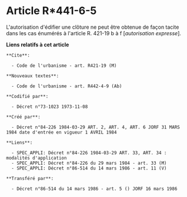 # Article R*441-6-5

L'autorisation d'édifier une clôture ne peut être obtenue de façon tacite dans les cas énumérés à l'article R. 421-19 b à f
[*autorisation expresse*].

**Liens relatifs à cet article**

	**Cite**:

	  - Code de l'urbanisme - art. R421-19 (M)

	**Nouveaux textes**:

	  - Code de l'urbanisme - art. R442-4-9 (Ab)

	**Codifié par**:

	  - Décret n°73-1023 1973-11-08

	**Créé par**:

	  - Décret n°84-226 1984-03-29 ART. 2, ART. 4, ART. 6 JORF 31 MARS 1984 date d'entrée en vigueur 1 AVRIL 1984

	**Liens**:

	  - SPEC_APPLI: Décret n°84-226 1984-03-29 ART. 33, ART. 34 : modalités d'application
	  - SPEC_APPLI: Décret n°84-226 du 29 mars 1984 - art. 33 (M)
	  - SPEC_APPLI: Décret n°86-514 du 14 mars 1986 - art. 11 (V)

	**Transféré par**:

	  - Décret n°86-514 du 14 mars 1986 - art. 5 () JORF 16 mars 1986
